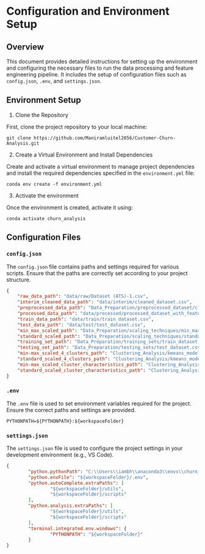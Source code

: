 # Configuration and Environment Setup
## Overview

This document provides detailed instructions for setting up the environment and configuring the necessary files to run the data processing and feature engineering pipeline. It includes the setup of configuration files such as `config.json`, `.env`, and `settings.json`.

## Environment Setup

1. Clone the Repository

First, clone the project repository to your local machine:

```
git clone https://github.com/Maniramluitel2056/Customer-Churn-Analysis.git
```

2. Create a Virtual Environment and Install Dependencies

Create and activate a virtual environment to manage project dependencies and install the required dependencies specified in the `environment.yml` file:

```
conda env create -f environment.yml
```

3. Activate the environment

Once the environment is created, activate it using:

```
conda activate churn_analysis
```

## Configuration Files

### `config.json`

The `config.json` file contains paths and settings required for various scripts. Ensure that the paths are correctly set according to your project structure.

```json
{
    "raw_data_path": "data/raw/Dataset (ATS)-1.csv",
    "interim_cleaned_data_path": "data/interim/cleaned_dataset.csv",
    "preprocessed_data_path": "Data_Preparation/preprocessed_dataset/cleaned_dataset.csv",
    "processed_data_path": "data/processed/processed_dataset_with_features.csv",
    "train_data_path": "data/train/train_dataset.csv",
    "test_data_path": "data/test/test_dataset.csv",
    "min_max_scaled_path": "Data_Preparation/scaling_techniques/min_max_scaled_dataset.csv",
    "standard_scaled_path": "Data_Preparation/scaling_techniques/standard_scaled_dataset.csv",
    "training_set_path": "Data_Preparation/training_sets/train_dataset.csv",
    "testing_set_path": "Data_Preparation/testing_sets/test_dataset.csv",
    "min-max_scaled_4_clusters_path": "Clustering_Analysis/kmeans_model/min-max_scaled_4_clusters.csv",
    "standard_scaled_4_clusters_path": "Clustering_Analysis/kmeans_model/standard_scaled_4_clusters.csv",
    "min-max_scaled_cluster_characteristics_path": "Clustering_Analysis/kmeans_model/min-max_scaled_cluster_characteristics.csv",
    "standard_scaled_cluster_characteristics_path": "Clustering_Analysis/kmeans_model/standard_scaled_cluster_characteristics.csv"
}
```

### `.env`

The `.env` file is used to set environment variables required for the project. Ensure the correct paths and settings are provided.

```
PYTHONPATH=${PYTHONPATH}:${workspaceFolder}
```

### `settings.json`

The `settings.json` file is used to configure the project settings in your development environment (e.g., VS Code).

```json
{
        "python.pythonPath": "C:\\Users\\iambh\\anaconda3\\envs\\churn_analysis\\python.exe", // change path if required
        "python.envFile": "${workspaceFolder}/.env",
        "python.autoComplete.extraPaths": [
                "${workspaceFolder}/utils",
                "${workspaceFolder}/scripts"
        ],
        "python.analysis.extraPaths": [
                "${workspaceFolder}/utils",
                "${workspaceFolder}/scripts"
        ],
        "terminal.integrated.env.windows": {
                "PYTHONPATH": "${workspaceFolder}"
        }
}
```

